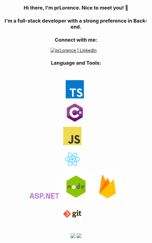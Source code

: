 <div align="center">

### Hi there, I'm prLorence. Nice to meet you! 👋

### I'm a full-stack developer with a strong preference in Back-end.

### Connect with me:

<div align="center">

[<img alt="prLorence | LinkedIn" width="66px" src="https://cdn.jsdelivr.net/npm/simple-icons@3.13.0/icons/linkedin.svg" />][linkedin] &nbsp; &nbsp;

</div>

### Language and Tools:


<br/>

<img alt="Typescript" width="60px" src="https://github.com/prLorence/prLorence/blob/main/images/ts.jpeg" /> &nbsp;

<img alt="C#" width="60px" src="https://github.com/prLorence/prLorence/blob/main/images/c%23.png"/>  &nbsp;

<img alt="Javascript" width="60px" src="https://raw.githubusercontent.com/github/explore/80688e429a7d4ef2fca1e82350fe8e3517d3494d/topics/javascript/javascript.png" /> &nbsp; &nbsp; &nbsp;

<img alt="React" width="60px" src="https://raw.githubusercontent.com/github/explore/80688e429a7d4ef2fca1e82350fe8e3517d3494d/topics/react/react.png" /> &nbsp; &nbsp; &nbsp;

<img alt="ASP.NET Core" width="100px" src="https://github.com/prLorence/prLorence/blob/main/images/asp.net.png" /> 

<img alt="node" width="100px" src="https://github.com/prLorence/prLorence/blob/main/images/node.png" /> 

<img alt="firebase" width="100px" src="https://github.com/prLorence/prLorence/blob/main/images/firebase.png" /> 

<img alt="Git" width="60px" src="https://raw.githubusercontent.com/github/explore/80688e429a7d4ef2fca1e82350fe8e3517d3494d/topics/git/git.png" /> &nbsp; &nbsp; &nbsp;

<br/>

<img src="https://github-readme-streak-stats.herokuapp.com/?user=prLorence&&theme=react&&hide_border=true"/>

<img src="https://github-readme-stats.vercel.app/api?username=prLorence&show_icons=true&theme=react&&hide_border=true"/>

[linkedin]: https://linkedin.com/in/prLorence
